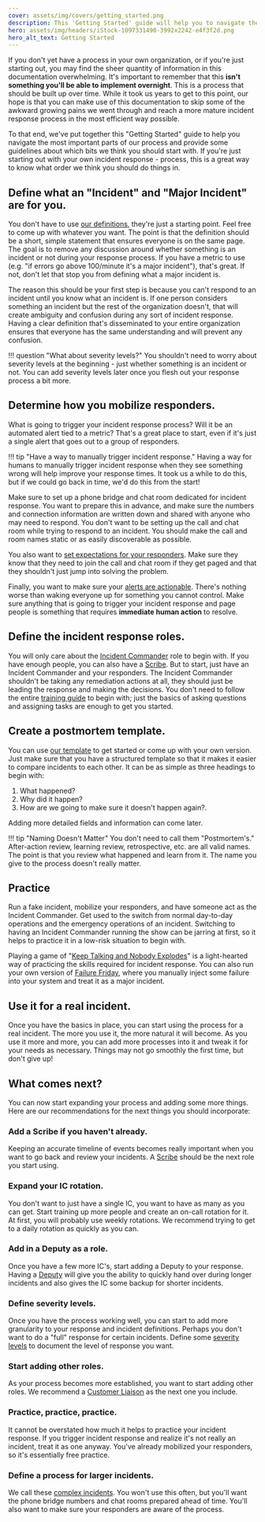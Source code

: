 ```yaml
---
cover: assets/img/covers/getting_started.png
description: This 'Getting Started' guide will help you to navigate the most important parts of our process, and provide some guidelines about which bits we think you should start with. If you're just starting out with your own incident response process, this is a great way to know what order we think you should do things in.
hero: assets/img/headers/iStock-1097331490-3992x2242-e4f3f2d.png
hero_alt_text: Getting Started
---
```

If you don't yet have a process in your own organization, or if you're just starting out, you may find the sheer quantity of information in this documentation overwhelming. It's important to remember that this **isn't something you'll be able to implement overnight**. This is a process that should be built up over time. While it took us years to get to this point, our hope is that you can make use of this documentation to skip some of the awkward growing pains we went through and reach a more mature incident response process in the most efficient way possible.

To that end, we've put together this "Getting Started" guide to help you navigate the most important parts of our process and provide some guidelines about which bits we think you should start with. If you're just starting out with your own incident response - process, this is a great way to know what order we think you should do things in.

## Define what an "Incident" and "Major Incident" are for you.

You don't have to use [our definitions](before/severity_levels.md), they're just a starting point. Feel free to come up with whatever you want. The point is that the definition should be a short, simple statement that ensures everyone is on the same page. The goal is to remove any discussion around whether something is an incident or not during your response process. If you have a metric to use (e.g. "if errors go above 100/minute it's a major incident"), that's great. If not, don't let that stop you from defining what a major incident is.

The reason this should be your first step is because you can't respond to an incident until you know what an incident is. If one person considers something an incident but the rest of the organization doesn't, that will create ambiguity and confusion during any sort of incident response. Having a clear definition that's disseminated to your entire organization ensures that everyone has the same understanding and will prevent any confusion.

!!! question "What about severity levels?"
    You shouldn't need to worry about severity levels at the beginning - just whether something is an incident or not. You can add severity levels later once you flesh out your response process a bit more.

## Determine how you mobilize responders.

What is going to trigger your incident response process? Will it be an automated alert tied to a metric? That's a great place to start, even if it's just a single alert that goes out to a group of responders.

!!! tip "Have a way to manually trigger incident response."
    Having a way for humans to manually trigger incident response when they see something wrong will help improve your response times. It took us a while to do this, but if we could go back in time, we'd do this from the start!

Make sure to set up a phone bridge and chat room dedicated for incident response. You want to prepare this in advance, and make sure the numbers and connection information are written down and shared with anyone who may need to respond. You don't want to be setting up the call and chat room while trying to respond to an incident. You should make the call and room names static or as easily discoverable as possible.

You also want to [set expectations for your responders](oncall/being_oncall.md). Make sure they know that they need to join the call and chat room if they get paged and that they shouldn't just jump into solving the problem.

Finally, you want to make sure your [alerts are actionable](oncall/alerting_principles.md). There's nothing worse than waking everyone up for something you cannot control. Make sure anything that is going to trigger your incident response and page people is something that requires **immediate human action** to resolve.

## Define the incident response roles.

You will only care about the [Incident Commander](before/different_roles.md#incident-commander-ic) role to begin with. If you have enough people, you can also have a [Scribe](before/different_roles.md#scribe). But to start, just have an Incident Commander and your responders. The Incident Commander shouldn't be taking any remediation actions at all, they should just be leading the response and making the decisions. You don't need to follow the entire [training guide](training/incident_commander.md) to begin with; just the basics of asking questions and assigning tasks are enough to get you started.

## Create a postmortem template.
You can use [our template](after/post_mortem_template.md) to get started or come up with your own version. Just make sure that you have a structured template so that it makes it easier to compare incidents to each other. It can be as simple as three headings to begin with:

1. What happened?
1. Why did it happen?
1. How are we going to make sure it doesn't happen again?.

Adding more detailed fields and information can come later.

!!! tip "Naming Doesn't Matter"
    You don't need to call them "Postmortem's." After-action review, learning review, retrospective, etc. are all valid names. The point is that you review what happened and learn from it. The name you give to the process doesn't really matter.

## Practice

Run a fake incident, mobilize your responders, and have someone act as the Incident Commander. Get used to the switch from normal day-to-day operations and the emergency operations of an incident. Switching to having an Incident Commander running the show can be jarring at first, so it helps to practice it in a low-risk situation to begin with.

Playing a game of "[Keep Talking and Nobody Explodes](https://www.keeptalkinggame.com/)" is a light-hearted way of practicing the skills required for incident response. You can also run your own version of [Failure Friday](https://www.pagerduty.com/blog/failure-fridays-four-years/), where you manually inject some failure into your system and treat it as a major incident.

## Use it for a real incident.

Once you have the basics in place, you can start using the process for a real incident. The more you use it, the more natural it will become. As you use it more and more, you can add more processes into it and tweak it for your needs as necessary. Things may not go smoothly the first time, but don't give up!

## What comes next?

You can now start expanding your process and adding some more things. Here are our recommendations for the next things you should incorporate:

### Add a Scribe if you haven't already.

Keeping an accurate timeline of events becomes really important when you want to go back and review your incidents. A [Scribe](before/different_roles.md#scribe) should be the next role you start using.

### Expand your IC rotation.

You don't want to just have a single IC, you want to have as many as you can get. Start training up more people and create an on-call rotation for it. At first, you will probably use weekly rotations. We recommend trying to get to a daily rotation as quickly as you can.

### Add in a Deputy as a role.

Once you have a few more IC's, start adding a Deputy to your response. Having a [Deputy](before/different_roles.md#deputy) will give you the ability to quickly hand over during longer incidents and also gives the IC some backup for shorter incidents.

### Define severity levels.

Once you have the process working well, you can start to add more granularity to your response and incident definitions. Perhaps you don't want to do a "full" response for certain incidents. Define some [severity levels](before/severity_levels.md) to document the level of response you want.

### Start adding other roles.

As your process becomes more established, you want to start adding other roles. We recommend a [Customer Liaison](before/different_roles.md#customer-liaison) as the next one you include.

### Practice, practice, practice.

It cannot be overstated how much it helps to practice your incident response. If you trigger incident response and realize it's not really an incident, treat it as one anyway. You've already mobilized your responders, so it's essentially free practice.

### Define a process for larger incidents.
We call these [complex incidents](before/complex_incidents.md). You won't use this often, but you'll want the phone bridge numbers and chat rooms prepared ahead of time. You'll also want to make sure your responders are aware of the process.
